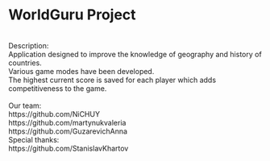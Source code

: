 # WorldGuru Project <br />
<br />
Description: <br />
Application designed to improve the knowledge of geography and history of countries. <br />
Various game modes have been developed. <br />
The highest current score is saved for each player which adds competitiveness to the game. <br />
<br />
Our team: <br />
https://github.com/NiCHUY <br />
https://github.com/martynukvaleria <br />
https://github.com/GuzarevichAnna  <br />
Special thanks: <br />
https://github.com/StanislavKhartov  <br />
